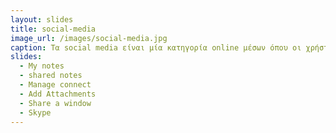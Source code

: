```yaml
---
layout: slides
title: social-media
image_url: /images/social-media.jpg
caption: Τα social media είναι μία κατηγορία online μέσων όπου οι χρήστες συζητούν , σύμμετέχουν ,διαμοιράζονται και δυκτυώνονται μέσω του διαδικτύου
slides:
  - My notes 
  - shared notes
  - Manage connect
  - Add Attachments
  - Share a window
  - Skype
---
```

